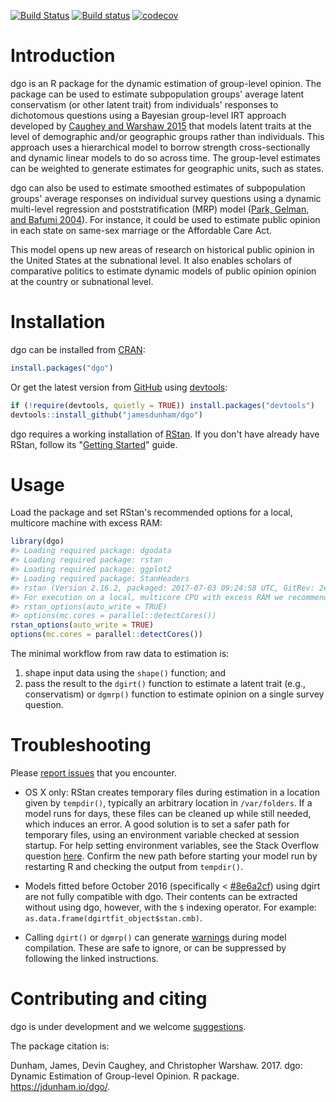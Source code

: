 
[![Build Status](https://travis-ci.org/jamesdunham/dgo.svg?branch=master)](https://travis-ci.org/jamesdunham/dgo) [![Build status](https://ci.appveyor.com/api/projects/status/1ta36kmoqen98k87?svg=true)](https://ci.appveyor.com/project/jamesdunham/dgo) [![codecov](https://codecov.io/gh/jamesdunham/dgo/branch/master/graph/badge.svg)](https://codecov.io/gh/jamesdunham/dgo)

Introduction
============

dgo is an R package for the dynamic estimation of group-level opinion. The package can be used to estimate subpopulation groups' average latent conservatism (or other latent trait) from individuals' responses to dichotomous questions using a Bayesian group-level IRT approach developed by [Caughey and Warshaw 2015](http://pan.oxfordjournals.org/content/early/2015/02/04/pan.mpu021.full.pdf+html) that models latent traits at the level of demographic and/or geographic groups rather than individuals. This approach uses a hierarchical model to borrow strength cross-sectionally and dynamic linear models to do so across time. The group-level estimates can be weighted to generate estimates for geographic units, such as states.

dgo can also be used to estimate smoothed estimates of subpopulation groups' average responses on individual survey questions using a dynamic multi-level regression and poststratification (MRP) model ([Park, Gelman, and Bafumi 2004](http://stat.columbia.edu/~gelman/research/published/StateOpinionsNationalPolls.050712.dkp.pdf)). For instance, it could be used to estimate public opinion in each state on same-sex marriage or the Affordable Care Act.

This model opens up new areas of research on historical public opinion in the United States at the subnational level. It also enables scholars of comparative politics to estimate dynamic models of public opinion opinion at the country or subnational level.

Installation
============

dgo can be installed from [CRAN](https://CRAN.R-project.org/package=dgo):

``` r
install.packages("dgo")
```

Or get the latest version from [GitHub](https://github.com/jamesdunham/dgo) using [devtools](https://github.com/hadley/devtools/):

``` r
if (!require(devtools, quietly = TRUE)) install.packages("devtools")
devtools::install_github("jamesdunham/dgo")
```

dgo requires a working installation of [RStan](http://mc-stan.org/interfaces/rstan.html). If you don't have already have RStan, follow its "[Getting Started](https://github.com/stan-dev/rstan/wiki/RStan-Getting-Started)" guide.

Usage
=====

Load the package and set RStan's recommended options for a local, multicore machine with excess RAM:

``` r
library(dgo)
#> Loading required package: dgodata
#> Loading required package: rstan
#> Loading required package: ggplot2
#> Loading required package: StanHeaders
#> rstan (Version 2.16.2, packaged: 2017-07-03 09:24:58 UTC, GitRev: 2e1f913d3ca3)
#> For execution on a local, multicore CPU with excess RAM we recommend calling
#> rstan_options(auto_write = TRUE)
#> options(mc.cores = parallel::detectCores())
rstan_options(auto_write = TRUE)
options(mc.cores = parallel::detectCores())
```

The minimal workflow from raw data to estimation is:

1.  shape input data using the `shape()` function; and
2.  pass the result to the `dgirt()` function to estimate a latent trait (e.g., conservatism) or `dgmrp()` function to estimate opinion on a single survey question.

Troubleshooting
===============

Please [report issues](https://github.com/jamesdunham/dgo/issues) that you encounter.

-   OS X only: RStan creates temporary files during estimation in a location given by `tempdir()`, typically an arbitrary location in `/var/folders`. If a model runs for days, these files can be cleaned up while still needed, which induces an error. A good solution is to set a safer path for temporary files, using an environment variable checked at session startup. For help setting environment variables, see the Stack Overflow question [here](https://stackoverflow.com/questions/17107206/change-temporary-directory). Confirm the new path before starting your model run by restarting R and checking the output from `tempdir()`.

-   Models fitted before October 2016 (specifically &lt; [\#8e6a2cf](https://github.com/jamesdunham/dgo/commit/8e6a2cfbe00b2cd4a908b3067241e06124d143cd)) using dgirt are not fully compatible with dgo. Their contents can be extracted without using dgo, however, with the `$` indexing operator. For example: `as.data.frame(dgirtfit_object$stan.cmb)`.

-   Calling `dgirt()` or `dgmrp()` can generate [warnings](http://mc-stan.org/misc/warnings#compiler-warnings) during model compilation. These are safe to ignore, or can be suppressed by following the linked instructions.

Contributing and citing
=======================

dgo is under development and we welcome [suggestions](https://github.com/jamesdunham/dgo/issues).

The package citation is:

Dunham, James, Devin Caughey, and Christopher Warshaw. 2017. dgo: Dynamic Estimation of Group-level Opinion. R package. <https://jdunham.io/dgo/>.
